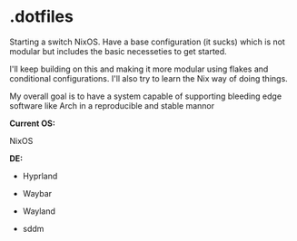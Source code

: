# .dotfiles
Starting a switch NixOS. Have a base configuration (it sucks) which is not modular but includes the basic necesseties to get started.

I'll keep building on this and making it more modular using flakes and conditional configurations. I'll also try to learn the Nix way of doing things.

My overall goal is to have a system capable of supporting bleeding edge software like Arch in a reproducible and stable mannor

**Current OS:**

NixOS

**DE:**

- Hyprland

- Waybar

- Wayland

- sddm
